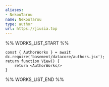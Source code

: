 ```yaml
---
aliases:
- NekouTarou
name: NekouTarou
type: author
url: https://jiusia.top
---
```



%% WORKS_LIST_START %%

```datacorejsx
const { AuthorWorks } = await dc.require('basement/datacore/authors.jsx');
return function View() {
    return <AuthorWorks/>
}
```
%% WORKS_LIST_END %%